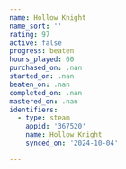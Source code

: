 ```yaml
---
name: Hollow Knight
name_sort: ''
rating: 97
active: false
progress: beaten
hours_played: 60
purchased_on: .nan
started_on: .nan
beaten_on: .nan
completed_on: .nan
mastered_on: .nan
identifiers:
  - type: steam
    appid: '367520'
    name: Hollow Knight
    synced_on: '2024-10-04'

---
```

